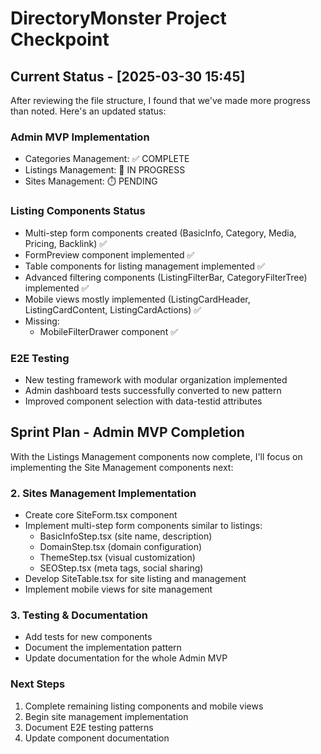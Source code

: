 # DirectoryMonster Project Checkpoint

## Current Status - [2025-03-30 15:45]

After reviewing the file structure, I found that we've made more progress than noted. Here's an updated status:

### Admin MVP Implementation
- Categories Management: ✅ COMPLETE 
- Listings Management: 🔄 IN PROGRESS
- Sites Management: ⏱️ PENDING

### Listing Components Status
- Multi-step form components created (BasicInfo, Category, Media, Pricing, Backlink) ✅
- FormPreview component implemented ✅
- Table components for listing management implemented ✅
- Advanced filtering components (ListingFilterBar, CategoryFilterTree) implemented ✅
- Mobile views mostly implemented (ListingCardHeader, ListingCardContent, ListingCardActions) ✅
- Missing: 
  - MobileFilterDrawer component ✅

### E2E Testing
- New testing framework with modular organization implemented
- Admin dashboard tests successfully converted to new pattern
- Improved component selection with data-testid attributes

## Sprint Plan - Admin MVP Completion

With the Listings Management components now complete, I'll focus on implementing the Site Management components next:

### 2. Sites Management Implementation
- Create core SiteForm.tsx component
- Implement multi-step form components similar to listings:
  - BasicInfoStep.tsx (site name, description)
  - DomainStep.tsx (domain configuration)
  - ThemeStep.tsx (visual customization)
  - SEOStep.tsx (meta tags, social sharing)
- Develop SiteTable.tsx for site listing and management
- Implement mobile views for site management

### 3. Testing & Documentation
- Add tests for new components
- Document the implementation pattern
- Update documentation for the whole Admin MVP

### Next Steps
1. Complete remaining listing components and mobile views
2. Begin site management implementation
3. Document E2E testing patterns
4. Update component documentation